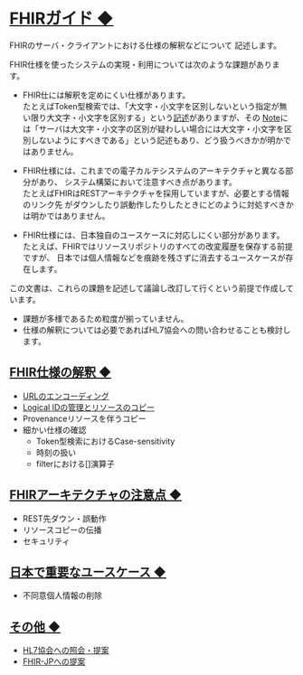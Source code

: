 <!-- -*- coding: utf-8-unix -*-)-->


# <a href="#FHIRガイド" name="FHIRガイド">FHIRガイド ◆</a>

FHIRのサーバ・クライアントにおける仕様の解釈などについて
記述します。

FHIR仕様を使ったシステムの実現・利用については次のような課題があります。

* FHIR仕には解釈を定めにくい仕様があります。  
たとえばToken型検索では、「大文字・小文字を区別しないという指定が無い限り大文字・小文字を区別する」という[記述](https://hl7.org/fhir/R4/search.html#:~:text=Match%20is%20case%20sensitive,CodeSystem.caseSensitive%29 )がありますが、その
[Note](https://hl7.org/fhir/R4/search.html#:~:text=When%20in%20doubt,excluding%20desired%20behavior.  )には「サーバは大文字・小文字の区別が疑わしい場合には大文字・小文字を区別しないようにすべきである」という記述もあり、どう扱うべきかが明かではありません。

* FHIR仕様には、これまでの電子カルテシステムのアーキテクチャと異なる部分があり、
システム構築において注意すべき点があります。  
たとえばFHIRはRESTアーキテクチャを採用していますが、必要とする情報のリンク先
がダウンしたり誤動作したりしたときにどのように対処すべきかは明かではありません。

* FHIR仕様には、日本独自のユースケースに対応しにくい部分があります。
たとえば、FHIRではリソースリポジトリのすべての改変履歴を保存する前提ですが、
日本では個人情報などを痕跡を残さずに消去するユースケースが存在します。

この文書は、これらの課題を記述して議論し改訂して行くという前提で作成しています。

* 課題が多様であるため粒度が揃っていません。
* 仕様の解釈については必要であればHL7協会への問い合わせることも検討します。


## <a href="#FHIR仕様の解釈" name="FHIR仕様の解釈">FHIR仕様の解釈 ◆</a>

* [URLのエンコーディング](url.md)
* [Logical IDの管理とリソースのコピー](logicalId.md)
* Provenanceリソースを伴うコピー
* 細かい仕様の確認
    * Token型検索におけるCase-sensitivity
    * 時刻の扱い
    * filterにおける[]演算子

## <a href="#FHIRアーキテクチャの注意点" name="FHIRアーキテクチャの注意点">FHIRアーキテクチャの注意点 ◆</a>

* REST先ダウン・誤動作
* リソースコピーの伝播
* セキュリティ

## <a href="#日本で重要なユースケース" name="日本で重要なユースケース">日本で重要なユースケース ◆</a>

* 不同意個人情報の削除

## <a href="#その他" name="その他">その他 ◆</a>

* [HL7協会への照会・提案](hl7question.md)
* [FHIR-JPへの提案](fhirjpIdea.md)


